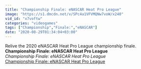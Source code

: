 ```yaml
---
title: "Championship Finale: eNASCAR Heat Pro League"
image: "https://s1.dmcdn.net/v/SPc4a1VFVMQNw7voW/x240"
vid_id: "x7voftw"
categories: "videogames"
tags: ["Championship","Finale:","eNASCAR"]
date: "2020-08-29T01:34:04+03:00"
---
```

Relive the 2020 eNASCAR Heat Pro League championship finale.<br><b>Championship Finale: eNASCAR Heat Pro League</b><br> <i>Championship Finale: eNASCAR Heat Pro League</i><br> <u>Championship Finale: eNASCAR Heat Pro League</u>
